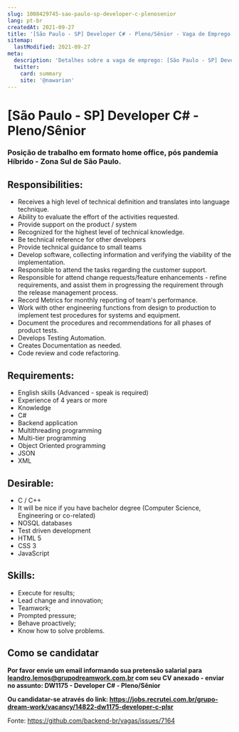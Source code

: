 ```yaml
---
slug: 1008429745-sao-paulo-sp-developer-c-plenosenior
lang: pt-br
createdAt: 2021-09-27
title: '[São Paulo - SP] Developer C# - Pleno/Sênior - Vaga de Emprego'
sitemap:
  lastModified: 2021-09-27
meta:
  description: 'Detalhes sobre a vaga de emprego: [São Paulo - SP] Developer C# - Pleno/Sênior'
  twitter:
    card: summary
    site: '@nawarian'
---
```


# [São Paulo - SP] Developer C# - Pleno/Sênior

### Posição de trabalho em formato home office, pós pandemia Híbrido - Zona Sul de São Paulo. 

## Responsibilities:

- Receives a high level of technical definition and translates into language technique.
- Ability to evaluate the effort of the activities requested.
- Provide support on the product / system
- Recognized for the highest level of technical knowledge. 
- Be technical reference for other developers
- Provide technical guidance to small teams
- Develop software, collecting information and verifying the viability of the implementation.
- Responsible to attend the tasks regarding the customer support.
- Responsible for attend change requests/feature enhancements - refine requirements, and assist them in progressing the requirement through the release management process.
- Record Metrics for monthly reporting of team's performance.
- Work with other engineering functions from design to production to implement test procedures for systems and equipment. 
- Document the procedures and recommendations for all phases of product tests.
- Develops Testing Automation.
- Creates Documentation as needed.
- Code review and code refactoring.

## Requirements:

- English skills (Advanced - speak is required)
- Experience of 4 years or more
- Knowledge
- C#
- Backend application
- Multithreading programming
- Multi-tier programming
- Object Oriented programming
- JSON
- XML

## Desirable:

- C / C++
- It will be nice if you have bachelor degree (Computer Science, Engineering or co-related) 
- NOSQL databases
- Test driven development
- HTML 5
- CSS 3
- JavaScript

## Skills:

- Execute for results;
- Lead change and innovation;
- Teamwork;
- Prompted pressure;
- Behave proactively;
- Know how to solve problems.

## Como se candidatar

**Por favor envie um email informando sua pretensão salarial para leandro.lemos@grupodreamwork.com.br com seu CV anexado - enviar no assunto: DW1175 - Developer C# - Pleno/Sênior**

**Ou candidatar-se através do link: https://jobs.recrutei.com.br/grupo-dream-work/vacancy/14822-dw1175-developer-c-plsr**

Fonte: https://github.com/backend-br/vagas/issues/7164